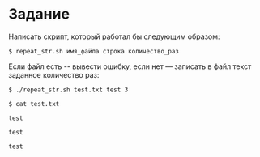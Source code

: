 # Задание

Написать скрипт, который работал бы следующим образом:

```
$ repeat_str.sh имя_файла строка количество_раз
```

Если файл есть -- вывести ошибку, если нет — записать в файл текст заданное количество раз:

```
$ ./repeat_str.sh test.txt test 3

$ cat test.txt

test

test

test
```
